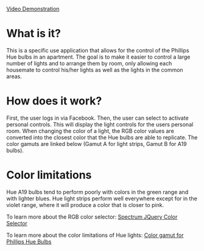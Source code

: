 [Video Demonstration](https://www.youtube.com/watch?v=3OX88WdymtQ)

# What is it?

This is a specific use application that allows for the control of the Phillips Hue bulbs in an apartment.  The goal is to make it easier to control a large number of lights and to arrange them by room, only allowing each housemate to control his/her lights as well as the lights in the common areas.

# How does it work?

First, the user logs in via Facebook. Then, the user can select to activate personal controls. This will display the light controls for the users personal room. When changing the color of a light, the RGB color values are converted into the closest color that the Hue bulbs are able to replicate. The color gamuts are linked below (Gamut A for light strips, Gamut B for A19 bulbs).

# Color limitations
Hue A19 bulbs tend to perform poorly with colors in the green range and with lighter blues. Hue light strips perform well everywhere except for in the violet range, where it will produce a color that is closer to pink.

To learn more about the RGB color selector: [Spectrum JQuery Color Selector](https://github.com/bgrins/spectrum)

To learn more about the color limitations of Hue lights: [Color gamut for Phillips Hue Bulbs](http://www.developers.meethue.com/sites/default/files/gamut_0.png) 

